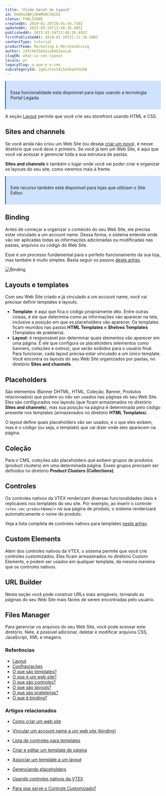```yaml
---
title: 'Visão Geral do Layout'
id: EmO8u2WBj2W4MUQCS8262
status: PUBLISHED
createdAt: 2019-01-24T20:45:44.730Z
updatedAt: 2023-03-24T13:48:26.495Z
publishedAt: 2023-03-24T13:48:26.495Z
firstPublishedAt: 2019-01-24T22:11:38.588Z
contentType: tutorial
productTeam: Marketing & Merchandising
author: 245tA425AIeioKAk2eaiwS
slugEN: what-is-cms-layout
locale: pt
legacySlug: o-que-e-o-cms
subcategoryId: 2g6LxtasS4iSeGEqeYUuGW
---
```


<div style="background-color:#cfe2ff; border-left: 2px solid #084298; border-top-left-radius: 2px; border-bottom-left-radius: 2px; margin-bottom: 10px; padding: 15px">
  <p>Essa funcionalidade está disponível para lojas usando a tecnologia Portal Legada</p>
</div>

A seção [Layout](https://help.vtex.com/pt/subcategory/layout--2g6LxtasS4iSeGEqeYUuGW) permite que você crie seu storefront usando HTML e CSS.

## Sites and channels

Se você ainda não criou um Web Site (ou deseja [criar um novo](/pt/tutorial/como-criar-um-web-site)), é nesse diretório que você deve ir primeiro. Se você já tem um Web Site, é aqui que você vai acessar e gerenciar toda a sua estrutura de pastas.

**Sites and channels** é também o lugar onde você vai poder criar e organizar os layouts do seu site, como veremos mais à frente.

<div style="background-color:#cfe2ff; border-left: 2px solid #084298; border-top-left-radius: 2px; border-bottom-left-radius: 2px; margin-bottom: 10px; padding: 15px">
  <p>Este recurso também está disponível para lojas que utilizam o Site Editor.</p>
</div>

## Binding

Antes de começar a organizar o conteúdo do seu Web Site, ele precisa estar vinculado a um account name. Dessa forma, o sistema entende onde vão ser aplicadas todas as informações adicionadas ou modificadas nas pastas, arquivos ou código do Web Site.

Esse é um processo fundamental para o perfeito funcionamento da sua loja, mas também é muito simples. Basta seguir os passos [deste artigo](/pt/tutorial/vincular-um-account-name-a-um-website-binding).

![Binding](//images.contentful.com/alneenqid6w5/2selXSrkaoWaqUug24Mewm/bfea4f2413f1433c6cc2b80d8c7c9a93/Binding-min.png)

## Layouts e templates

Com seu Web Site criado e já vinculado a um account name, você vai precisar definir templates e layouts.

- **Template**: é aqui que fica o código propriamente dito. Entre outras coisas, é ele que determina como as informações vão aparecer na tela, inclusive a posição em que os placeholders vão aparecer. Os templates ficam reunidos nas pastas **HTML Templates** e **Shelves Templates** (Templates de prateleira).
- **Layout**: é responsável por determinar quais elementos vão aparecer em uma página. É ele que configura os placeholders (elementos como banners, coleções e outros), que serão exibidos para o usuário final. Para funcionar, cada layout precisa estar vinculado a um único template. Você encontra os layouts do seu Web Site organizados por pastas, no diretório **Sites and channels**.

## Placeholders

São elementos (Banner DHTML, HTML, Coleção, Banner, Produtos relacionados) que podem ou não ser usados nas páginas do seu Web Site. Eles são configurados nos layouts (que ficam armazenados no diretório **Sites and channels**), mas sua posição na página é determinada pelo código presente nos templates (armazenados no diretório **HTML Templates**). 

O layout define quais placeholders vão ser usados, e o que eles exibem, mas é o código (ou seja, o template) que vai dizer onde eles aparecem na página.

## Coleção
Para o CMS, coleções são placeholders que exibem grupos de produtos (product clusters) em uma determinada página. Esses grupos precisam ser definidos no diretório **Product Clusters (Collections)**.

## Controles
Os controles nativos da VTEX renderizam diversas funcionalidades úteis e replicáveis nos templates do seu site. Por exemplo, ao inserir o controle `<vtex.cmc:productName/>` na sua página de produto, o sistema renderizará automaticamente o nome do produto.

Veja a lista completa de controles nativos para templates [neste artigo](/pt/tutorial/lista-de-controles-para-templates).

## Custom Elements
Além dos controles nativos da VTEX, o sistema permite que você crie controles customizados. Eles ficam armazenados no diretório Custom Elements, e podem ser usados em qualquer template, da mesma maneira que os controles nativos.

## URL Builder
Nesta seção você pode construir URLs mais amigáveis, tornando as páginas do seu Web Site mais fáceis de serem encontradas pelo usuário.

## Files Manager
Para gerenciar os arquivos do seu Web Site, você pode acessar este diretório. Nele, é possível adicionar, deletar e modificar arquivos CSS, JavaScript, XML e imagens.

### Referências

- [Layout](https://help.vtex.com/pt/subcategory/layout--2g6LxtasS4iSeGEqeYUuGW)
- [Configurações](https://help.vtex.com/pt/subcategory/configuracoes-de-cms--6kovkwzMRyeOOc2iEC4suM)
- [O que são templates?](https://help.vtex.com/pt/tutorial/o-que-sao-templates--4l7BQBYO9ycumsqua2CU88?&utm_source=autocomplete)
- [O que é um web site?](https://help.vtex.com/pt/tutorial/o-que-e-um-web-site--5sPUdFEv9C02i0MMqqSo0U?&utm_source=autocomplete)
- [O que são controles?](https://help.vtex.com/pt/tutorial/o-que-sao-controles--6e2qsk9zu8IQuyEysKweag?&utm_source=autocomplete)
- [O que são layouts?](https://help.vtex.com/pt/tutorial/o-que-sao-layouts--CckPh00rZIcIUG60y8Gse?&utm_source=autocomplete)
- [O que são prateleiras?](https://help.vtex.com/pt/tutorial/o-que-sao-prateleiras--28D8d6GFfuAsuAoeWC8eq0?&utm_source=autocomplete)
- [O que é binding?](https://help.vtex.com/pt/tutorial/o-que-e-binding--4NcN3NJd0IeYccgWCI8O2W?&utm_source=autocomplete)

### Artigos relacionados
- [Como criar um web site](/pt/tutorial/como-criar-um-web-site)
- [Vincular um account name a um web site (binding)](/pt/tutorial/vincular-um-account-name-a-um-website-binding)
- [Lista de controles para templates](/pt/tutorial/lista-de-controles-para-templates)

- [Criar e editar um template de página](https://help.vtex.com/pt/tutorial/como-criar-um-template-de-pagina--frequentlyAskedQuestions_1850)

- [Associar um template a um layout](https://help.vtex.com/pt/tutorial/associando-um-template-a-um-layout--7CkgOHRj7DVbsRxyR8YQrK?&utm_source=autocomplete)

- [Gerenciando placeholders](https://help.vtex.com/pt/tutorial/gerenciandoplaceholders--29Y7r9JqcWIqmGipReGLQI)

- [Usando controles nativos da VTEX](https://help.vtex.com/pt/tracks/cms--2YcpgIljVaLVQYMzxQbc3z/7mGkGmo8l6wf4fXJCkWwPi?&utm_source=autocomplete)

- [Para que serve o Controle Customizado?](https://help.vtex.com/pt/tutorial/what-is-the-purpose-of-the-customized-control--frequentlyAskedQuestions_627)
